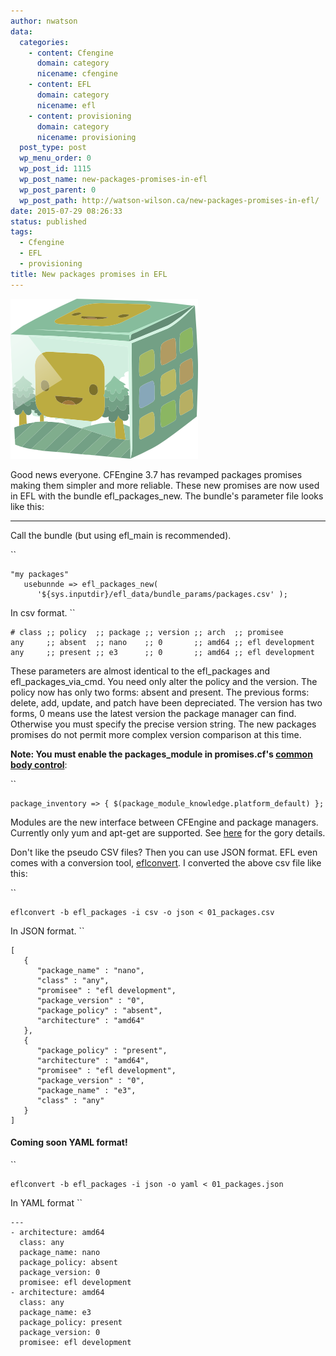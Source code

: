 ```yaml
---
author: nwatson
data:
  categories:
    - content: Cfengine
      domain: category
      nicename: cfengine
    - content: EFL
      domain: category
      nicename: efl
    - content: provisioning
      domain: category
      nicename: provisioning
  post_type: post
  wp_menu_order: 0
  wp_post_id: 1115
  wp_post_name: new-packages-promises-in-efl
  wp_post_parent: 0
  wp_post_path: http://watson-wilson.ca/new-packages-promises-in-efl/
date: 2015-07-29 08:26:33
status: published
tags:
  - Cfengine
  - EFL
  - provisioning
title: New packages promises in EFL
---
```

![A package](/static/images/cubimal-package.png)

Good news everyone. CFEngine 3.7 has revamped packages promises making
them simpler and more reliable. These new promises are now used in EFL
with the bundle efl_packages_new. The bundle's parameter file looks
like this:

---

Call the bundle (but using efl_main is recommended).

``

    "my packages"
       usebunnde => efl_packages_new(
          '${sys.inputdir}/efl_data/bundle_params/packages.csv' );

In csv format. ``

    # class ;; policy  ;; package ;; version ;; arch  ;; promisee
    any     ;; absent  ;; nano    ;; 0       ;; amd64 ;; efl development
    any     ;; present ;; e3      ;; 0       ;; amd64 ;; efl development

These parameters are almost identical to the efl_packages and
efl_packages_via_cmd. You need only alter the policy and the version.
The policy now has only two forms: absent and present. The previous
forms: delete, add, update, and patch have been depreciated. The
version has two forms, 0 means use the latest version the package
manager can find. Otherwise you must specify the precise version
string. The new packages promises do not permit more complex version
comparison at this time.

**Note: You must enable the packages_module in promises.cf's [common
body control](https://github.com/cfengine/masterfiles/blob/master/promises.cf#L68)**:

``

    package_inventory => { $(package_module_knowledge.platform_default) };

Modules are the new interface between CFEngine and package managers.
Currently only yum and apt-get are supported. See [here](https://github.com/cfengine/masterfiles/blob/master/modules/packages/apt_get)
for the gory details.

Don't like the pseudo CSV files? Then you can use JSON format. EFL even
comes with a conversion tool, [eflconvert](https://github.com/evolvethinking/evolve_cfengine_freelib/blob/master/bin/eflconvert).
I converted the above csv file like this:

``

    eflconvert -b efl_packages -i csv -o json < 01_packages.csv

In JSON format. ``

    [
       {
          "package_name" : "nano",
          "class" : "any",
          "promisee" : "efl development",
          "package_version" : "0",
          "package_policy" : "absent",
          "architecture" : "amd64"
       },
       {
          "package_policy" : "present",
          "architecture" : "amd64",
          "promisee" : "efl development",
          "package_version" : "0",
          "package_name" : "e3",
          "class" : "any"
       }
    ]

#### Coming soon YAML format! ####

``

    eflconvert -b efl_packages -i json -o yaml < 01_packages.json

In YAML format ``

    ---
    - architecture: amd64
      class: any
      package_name: nano
      package_policy: absent
      package_version: 0
      promisee: efl development
    - architecture: amd64
      class: any
      package_name: e3
      package_policy: present
      package_version: 0
      promisee: efl development
